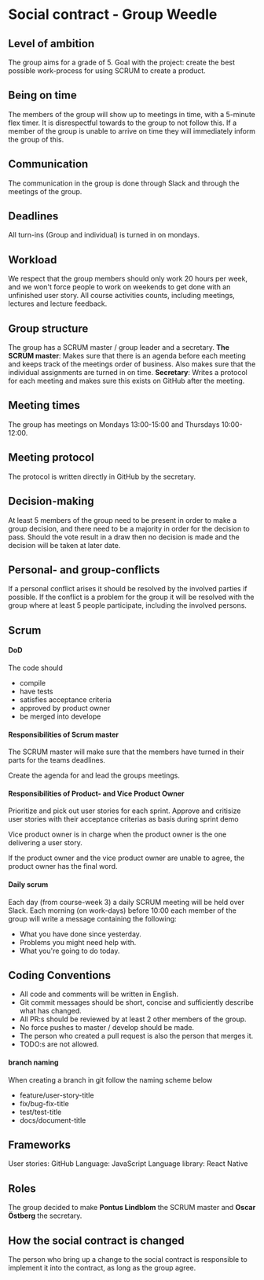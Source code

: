 # Social contract - Group Weedle

## Level of ambition

The group aims for a grade of 5.
Goal with the project: create the best possible work-process for using SCRUM to create a product.

## Being on time

The members of the group will show up to meetings in time, with a 5-minute flex timer. It is disrespectful towards to the group to not follow this. If a member of the group is unable to arrive on time they will immediately inform the group of this.

## Communication

The communication in the group is done through Slack and through the meetings of the group.

## Deadlines

All turn-ins (Group and individual) is turned in on mondays.



## Workload

We respect that the group members should only work 20 hours per week, and we won't
force people to work on weekends to get done with an unfinished user story. All course
activities counts, including meetings, lectures and lecture feedback.

## Group structure

The group has a SCRUM master / group leader and a secretary.
**The SCRUM master**: Makes sure that there is an agenda before each meeting and keeps track of the meetings order of business. Also makes sure that the individual assignments are turned in on time.
**Secretary**: Writes a protocol for each meeting and makes sure this exists on GitHub after the meeting.

## Meeting times

The group has meetings on Mondays 13:00-15:00 and Thursdays 10:00-12:00.

## Meeting protocol

The protocol is written directly in GitHub by the secretary.

## Decision-making

At least 5 members of the group need to be present in order to make a group decision, and there need to be a majority in order for the decision to pass. Should the vote result in a draw then no decision is made and the decision will be taken at later date.

## Personal- and group-conflicts

If a personal conflict arises it should be resolved by the involved parties if possible. If the conflict is a problem for the group it will be resolved with the group where at least 5 people participate, including the involved persons.

## Scrum

#### DoD
The code should
 - compile
 - have tests
 - satisfies acceptance criteria
 - approved by product owner 
 - be merged into develope
 
#### Responsibilities of Scrum master

The SCRUM master will make sure that the members have turned in their parts for the teams deadlines.

Create the agenda for and lead the groups meetings. 

#### Responsibilities of Product- and Vice Product Owner
Prioritize and pick out user stories for each sprint. Approve and critisize user stories with their acceptance criterias as basis during sprint demo

Vice product owner is in charge when the product owner is the one delivering a user story.

If the product owner and the vice product owner are unable to agree, the product owner has the final word.

#### Daily scrum
Each day (from course-week 3) a daily SCRUM meeting will be held over Slack. Each morning (on work-days) before 10:00 each member of the group will write a message containing the following:

- What you have done since yesterday.
- Problems you might need help with.
- What you're going to do today.

## Coding Conventions

- All code and comments will be written in English.
- Git commit messages should be short, concise and sufficiently describe what has changed.
- All PR:s should be reviewed by at least 2 other members of the group.
- No force pushes to master / develop should be made.
- The person who created a pull request is also the person that merges it.
- TODO:s are not allowed.

#### branch naming
When creating a branch in git follow the naming scheme below

 - feature/user-story-title
 - fix/bug-fix-title
 - test/test-title
 - docs/document-title


## Frameworks

User stories: GitHub
Language: JavaScript
Language library: React Native

## Roles

The group decided to make **Pontus Lindblom** the SCRUM master and **Oscar Östberg** the secretary.

## How the social contract is changed

The person who bring up a change to the social contract is responsible to implement it into the contract, as long as the group agree.
